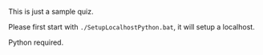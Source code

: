 This is just a sample quiz.

Please first start with `./SetupLocalhostPython.bat`, it will setup a localhost.

Python required.
